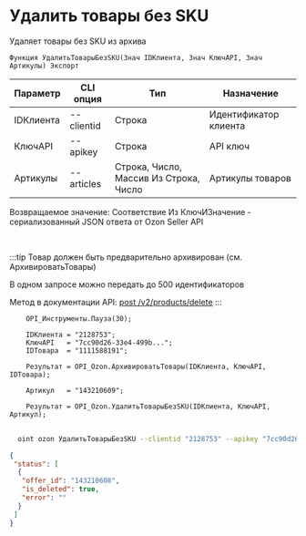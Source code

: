 ﻿---
sidebar_position: 14
---

# Удалить товары без SKU
 Удаляет товары без SKU из архива



`Функция УдалитьТоварыБезSKU(Знач IDКлиента, Знач КлючAPI, Знач Артикулы) Экспорт`

  | Параметр | CLI опция | Тип | Назначение |
  |-|-|-|-|
  | IDКлиента | --clientid | Строка | Идентификатор клиента |
  | КлючAPI | --apikey | Строка | API ключ |
  | Артикулы | --articles | Строка, Число, Массив Из Строка, Число | Артикулы товаров |

  
  Возвращаемое значение:   Соответствие Из КлючИЗначение - сериализованный JSON ответа от Ozon Seller API

<br/>

:::tip
Товар должен быть предварительно архивирован (см. АрхивироватьТовары)

 В одном запросе можно передать до 500 идентификаторов

 Метод в документации API: [post /v2/products/delete](https://docs.ozon.ru/api/seller/#operation/ProductAPI_DeleteProducts)
:::
<br/>


```bsl title="Пример кода"
    OPI_Инструменты.Пауза(30);

    IDКлиента = "2128753";
    КлючAPI   = "7cc90d26-33e4-499b...";
    IDТовара  = "1111588191";

    Результат = OPI_Ozon.АрхивироватьТовары(IDКлиента, КлючAPI, IDТовара);

    Артикул   = "143210609";

    Результат = OPI_Ozon.УдалитьТоварыБезSKU(IDКлиента, КлючAPI, Артикул);
```



```sh title="Пример команды CLI"
    
  oint ozon УдалитьТоварыБезSKU --clientid "2128753" --apikey "7cc90d26-33e4-499b..." --articles %articles%

```

```json title="Результат"
{
 "status": [
  {
   "offer_id": "143210608",
   "is_deleted": true,
   "error": ""
  }
 ]
}
```

